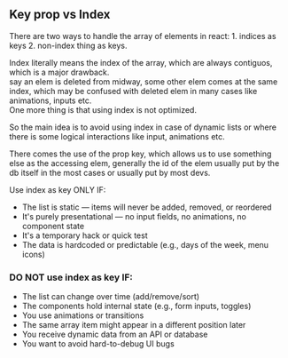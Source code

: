 ## Key prop vs Index

There are two ways to handle the array of elements in react: 1. indices as keys 2. non-index thing as keys.

Index literally means the index of the array, which are always contiguos, which is a major drawback.  
say an elem is deleted from midway, some other elem comes at the same index, which may be confused with deleted elem in many cases like animations, inputs etc.  
One more thing is that using index is not optimized.

So the main idea is to avoid using index in case of dynamic lists or where there is some logical interactions like input, animations etc.

There comes the use of the prop key, which allows us to use something else as the accessing elem, generally the id of the elem usually put by the db itself in the most cases or usually put by most devs.

Use index as key ONLY IF:

-   The list is static — items will never be added, removed, or reordered
-   It's purely presentational — no input fields, no animations, no component state
-   It's a temporary hack or quick test
-   The data is hardcoded or predictable (e.g., days of the week, menu icons)

### DO NOT use index as key IF:

-   The list can change over time (add/remove/sort)
-   The components hold internal state (e.g., form inputs, toggles)
-   You use animations or transitions
-   The same array item might appear in a different position later
-   You receive dynamic data from an API or database
-   You want to avoid hard-to-debug UI bugs
